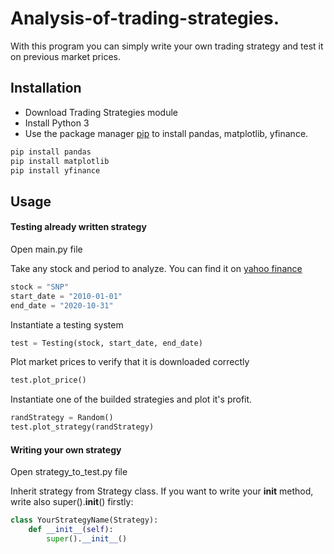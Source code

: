 # Analysis-of-trading-strategies.
With this program you can simply write your own trading strategy and test it on previous market prices.

## Installation
- Download Trading Strategies module
- Install Python 3
- Use the package manager [pip](https://pip.pypa.io/en/stable/) to install pandas, matplotlib, yfinance.

```bash
pip install pandas
pip install matplotlib
pip install yfinance
```
 
## Usage
#### Testing already written strategy
Open main.py file

Take any stock and period to analyze. You can find it on [yahoo finance](https://finance.yahoo.com/)
```python
stock = "SNP"
start_date = "2010-01-01"
end_date = "2020-10-31"
```

Instantiate a testing system
```python
test = Testing(stock, start_date, end_date)
```
Plot market prices to verify that it is downloaded correctly
```python
test.plot_price()
```

Instantiate one of the builded strategies and plot it's profit.
```python
randStrategy = Random()
test.plot_strategy(randStrategy)
```

#### Writing your own strategy
Open strategy_to_test.py file

Inherit strategy from Strategy class. If you want to write your __init__ method, write also super().__init__() firstly:
```python
class YourStrategyName(Strategy):
    def __init__(self):
        super().__init__()
```
